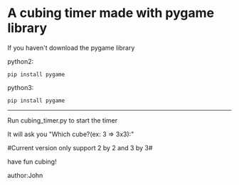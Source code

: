 # A cubing timer made with pygame library


If you haven't download the pygame library


python2:

    pip install pygame

python3:

    pip install pygame

--------------------------------------------------------------------------------

Run cubing_timer.py to start the timer


It will ask you "Which cube?(ex: 3 => 3x3):"

#Current version only support 2 by 2 and 3 by 3#

have fun cubing!

author:John
